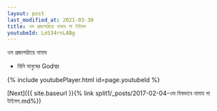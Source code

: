 ```yaml
---
layout: post
last_modified_at: 2021-03-30
title: ওম প্রজাপাঠায়ে নামায গা টাইমস
youtubeId: LoS34rnLABg
---
```

 
 
 ওম প্রজাপাঠায়ে নামায  
 
 -  যিনি মানুষের Godশ্বর 
 
  
 
  
 
 
 
 
 
 


{% include youtubePlayer.html id=page.youtubeId %}
 
[Next]({{ site.baseurl }}{% link  split1/_posts/2017-02-04-ওম বিস্বভাবে নামায গা টাইমস.md%})
 
